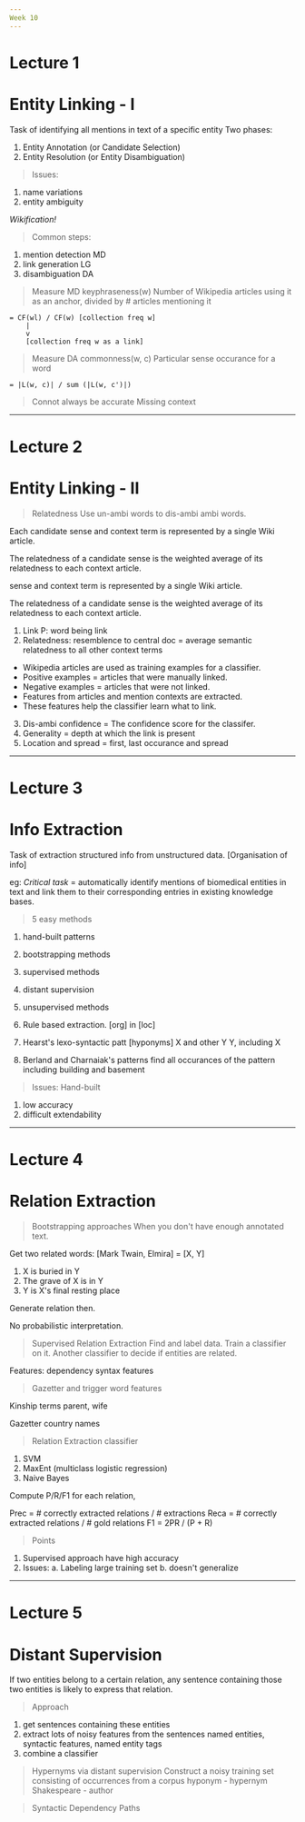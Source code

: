 ```yaml
---
Week 10
---
```


# Lecture 1

# Entity Linking - I

Task of identifying all mentions in text of a specific entity
Two phases:
1. Entity Annotation (or Candidate Selection)
2. Entity Resolution (or Entity Disambiguation)

> Issues:
1. name variations
2. entity ambiguity

_Wikification!_

> Common steps:
1. mention detection    MD
2. link generation      LG
3. disambiguation       DA

> Measure MD
keyphraseness(w)
Number of Wikipedia articles using it as an anchor, divided by # articles mentioning it

    = CF(wl) / CF(w) [collection freq w]
        |
        v
        [collection freq w as a link]

> Measure DA
commonness(w, c)
Particular sense occurance for a word

    = |L(w, c)| / sum (|L(w, c')|)

> Connot always be accurate
> Missing context


---


# Lecture 2

# Entity Linking - II

> Relatedness
Use un-ambi words to dis-ambi ambi words.

Each candidate sense and context term is represented by a single Wiki article.

The relatedness of a candidate sense is the weighted average of its relatedness to each context article.

sense and context term is represented by a single Wiki article.

The relatedness of a candidate sense is the weighted average of its relatedness to each context article.

1. Link P: word being link
2. Relatedness: resemblence to central doc = average semantic relatedness to all other context terms

- Wikipedia articles are used as training examples for a classifier.
- Positive examples = articles that were manually linked.
- Negative examples = articles that were not linked.
- Features from articles and mention contexts are extracted.
- These features help the classifier learn what to link.

3. Dis-ambi confidence = The confidence score for the classifer.
4. Generality = depth at which the link is present
5. Location and spread = first, last occurance and spread

---

# Lecture 3

# Info Extraction

Task of extraction structured info from unstructured data. [Organisation of info]

eg:
_Critical task_ = automatically identify mentions of biomedical entities in text
and link them to their corresponding entries in existing knowledge bases.

> 5 easy methods

1. hand-built patterns
2. bootstrapping methods
3. supervised methods
4. distant supervision
5. unsupervised methods

1. Rule based extraction.
    [org] in [loc]

2. Hearst's lexo-syntactic patt [hyponyms]
    X and other Y
    Y, including X

3. Berland and Charnaiak's patterns
    find all occurances of the pattern including building and basement

> Issues: Hand-built

1. low accuracy
2. difficult extendability

---

# Lecture 4

# Relation Extraction

> Bootstrapping approaches
When you don't have enough annotated text.

Get two related words: [Mark Twain, Elmira] = [X, Y]

1. X is buried in Y
2. The grave of X is in Y
3. Y is X's final resting place

Generate relation then.

No probabilistic interpretation.

> Supervised Relation Extraction
Find and label data.
Train a classifier on it.
Another classifier to decide if entities are related.

Features: dependency syntax features

> Gazetter and trigger word features

Kinship terms
parent, wife

Gazetter 
country names

> Relation Extraction classifier

1. SVM
2. MaxEnt (multiclass logistic regression)
3. Naive Bayes

Compute P/R/F1 for each relation,

Prec = # correctly extracted relations / # extractions
Reca = # correctly extracted relations / # gold relations
F1 = 2PR / (P + R)

> Points

1. Supervised approach have high accuracy
2. Issues:
    a. Labeling large training set
    b. doesn't generalize

---

# Lecture 5

# Distant Supervision

If two entities belong to a certain relation, any sentence containing those two entities is likely to express that relation.

> Approach

1. get sentences containing these entities
2. extract lots of noisy features from the sentences
    named entities, syntactic features, named entity tags
3. combine a classifier

> Hypernyms via distant supervision
Construct a noisy training set consisting of occurrences from a corpus
hyponym     - hypernym
Shakespeare - author

> Syntactic Dependency Paths
